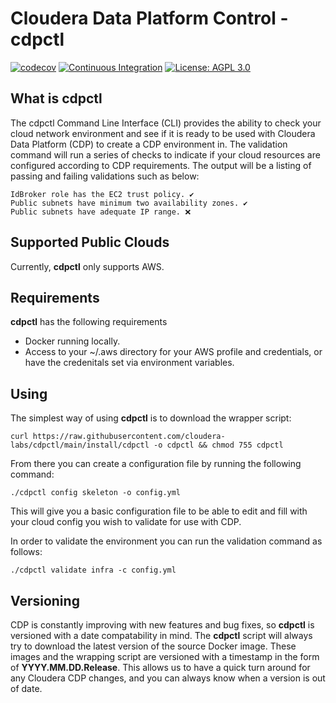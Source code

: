 
# Cloudera Data Platform Control - **cdpctl**


[![codecov](https://codecov.io/gh/cloudera-labs/cdpctl/branch/dev/graph/badge.svg?token=OXJGNI1P1C)](https://codecov.io/gh/cloudera-labs/cdpctl)
[![Continuous Integration](https://github.com/cloudera-labs/cdpctl/actions/workflows/ci.yml/badge.svg?branch=dev)](https://github.com/cloudera-labs/cdpctl/actions/workflows/ci.yml)
[![License: AGPL 3.0](https://img.shields.io/badge/license-AGPL%203.0-green)](https://www.gnu.org/licenses/agpl-3.0.txt)

## What is cdpctl

The cdpctl Command Line Interface (CLI) provides the ability to check your cloud network environment and see if it is ready to be used with Cloudera Data Platform (CDP) to create a CDP environment in. The validation command will run a series of checks to indicate if your cloud resources are configured according to CDP requirements. The output will be a listing of passing and failing validations such as below:

    IdBroker role has the EC2 trust policy. ✔
    Public subnets have minimum two availability zones. ✔
    Public subnets have adequate IP range. ❌

## Supported Public Clouds
Currently, **cdpctl** only supports AWS.

## Requirements

**cdpctl** has the following requirements
* Docker running locally.
* Access to your ~/.aws directory for your AWS profile and credentials, or have the credenitals set via environment variables.

## Using

The simplest way of using **cdpctl** is to download the wrapper script:

`curl https://raw.githubusercontent.com/cloudera-labs/cdpctl/main/install/cdpctl -o cdpctl && chmod 755 cdpctl`

From there you can create a configuration file by running the following command:

`./cdpctl config skeleton -o config.yml`


This will give you a basic configuration file to be able to edit and fill with your cloud config you wish to validate for use with CDP.

In order to validate the environment you can run the validation command as follows:

`./cdpctl validate infra -c config.yml`


## Versioning

CDP is constantly improving with new features and bug fixes, so **cdpctl** is versioned with a
date compatability in mind. The **cdpctl** script will always try to download the latest version of
the source Docker image. These images and the wrapping script are versioned with a timestamp
in the form of **YYYY.MM.DD.Release**. This allows us to have a quick turn around for any
Cloudera CDP changes, and you can always know when a version is out of date.
